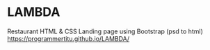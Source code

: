 # LAMBDA
Restaurant HTML &amp; CSS Landing page using Bootstrap (psd to html)
https://programmertitu.github.io/LAMBDA/
